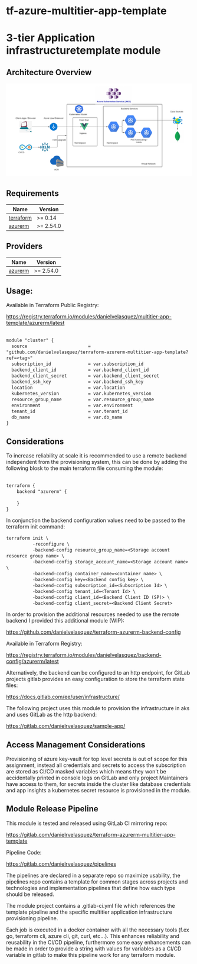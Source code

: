 # tf-azure-multitier-app-template
# 3-tier Application infrastructuretemplate module

## Architecture Overview

![Alt text](AKS%20Architecture.png?raw=true "AKS Architecture Overview")
## Requirements

| Name | Version |
|------|---------|
| <a name="requirement_terraform"></a> [terraform](#requirement\_terraform) | >= 0.14 |
| <a name="requirement_azurerm"></a> [azurerm](#requirement\_azurerm) | >= 2.54.0 |

## Providers

| Name | Version |
|------|---------|
| <a name="provider_azurerm"></a> [azurerm](#provider\_azurerm) | >= 2.54.0 |

## Usage:

Available in Terraform Public Registry:

https://registry.terraform.io/modules/danielvelasquez/multitier-app-template/azurerm/latest

~~~

module "cluster" {
  source                       = "github.com/danielvelasquez/terraform-azurerm-multitier-app-template?ref=<tag>"
  subscription_id              = var.subscription_id
  backend_client_id            = var.backend_client_id
  backend_client_secret        = var.backend_client_secret
  backend_ssh_key              = var.backend_ssh_key
  location                     = var.location
  kubernetes_version           = var.kubernetes_version
  resource_group_name          = var.resource_group_name
  environment                  = var.environment
  tenant_id                    = var.tenant_id 
  db_name                      = var.db_name
}

~~~


## Considerations

To increase reliability at scale it is recommended to use a remote backend independent from the provisioning system, this can be done by adding the following blosk to the main terraform file consuming the module:

~~~

terraform {
    backend "azurerm" {

    }
}

~~~

In conjunction the backend configuration values need to be passed to the terraform init command:

~~~
terraform init \
          -reconfigure \
          -backend-config resource_group_name=<Storage account resource group name> \ 
          -backend-config storage_account_name=<Storage account name> \
          -backend-config container_name=<container name> \
          -backend-config key=<Backend config key> \
          -backend-config subscription_id=<Subscription Id> \
          -backend-config tenant_id=<Tenant Id> \
          -backend-config client_id=<Backend Client ID (SP)> \
          -backend-config client_secret=<Backend Client Secret>
~~~

In order to provision the additional resources needed to use the remote backend I provided this additional module (WIP):

https://github.com/danielvelasquez/terraform-azurerm-backend-config

Available in Terraform  Registry:

https://registry.terraform.io/modules/danielvelasquez/backend-config/azurerm/latest

Alternatively, the backend can be configured to an http endpoint, for GitLab projects gitlab provides an easy configuration to store the terraform state files:

https://docs.gitlab.com/ee/user/infrastructure/

The following project uses this module to provision the infrastructure in aks and uses GitLab as the http backend:

https://gitlab.com/danielrvelasquez/sample-app/

## Access Management Considerations

Provisioning of azure key-vault for top level secrets is out of scope for this assignment, instead all credentials and secrets to access the subscription are stored as CI/CD masked variables which means they won't be accidentally printed in console logs on GitLab and only project Maintainers have access to them, for secrets inside the cluster like database credentials and app insights a kubernetes secret resource is provisioned in the module.
## Module Release Pipeline

This module is tested and released using GitLab CI mirroring repo: 

https://gitlab.com/danielrvelasquez/terraform-azurerm-multitier-app-template

Pipeline Code:

https://gitlab.com/danielrvelasquez/pipelines

The pipelines are declared in a separate repo so maximize usability, the pipelines repo contains a template for common stages across projects and technologies and implementation pipelines that define how each type should be released.

The module project contains a .gitlab-ci.yml file which references the template pipeline and the specific multitier application infrastructure provisioning pipeline.

Each job is executed in a docker container with all the necessary tools (f.ex go, terraform cli, azure cli, git, curl, etc...). This enhances reliability and reusability in the CI/CD pipeline, furthermore some easy enhancements can be made in order to provide a string with values for variables as a CI/CD variable in gitlab to make this pipeline work for any terraform module.
